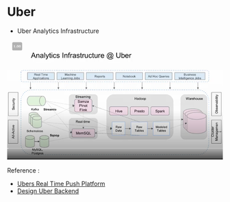 # Uber

* Uber Analytics Infrastructure

![Source : https://www.youtube.com/watch?v=Dc5WYYhMOIQ\&ab\_channel=DataWorksSummit  ](<.gitbook/assets/image (11).png>)

Reference  : &#x20;

* &#x20;[Ubers Real Time Push Platform](https://eng.uber.com/real-time-push-platform/)
* [Design Uber Backend](https://betterprogramming.pub/design-ubers-backend-a-systems-design-walkthrough-c88f8959de97)
